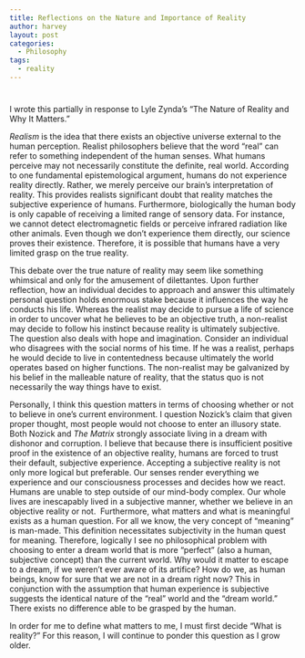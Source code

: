 ```yaml
---
title: Reflections on the Nature and Importance of Reality
author: harvey
layout: post
categories:
  - Philosophy
tags:
  - reality
---
```

# 

I wrote this partially in response to Lyle Zynda’s “The Nature of Reality and Why It Matters.”

*Realism* is the idea that there exists an objective universe external to the human perception. Realist philosophers believe that the word “real” can refer to something independent of the human senses. What humans perceive may not necessarily constitute the definite, real world. According to one fundamental epistemological argument, humans do not experience reality directly. Rather, we merely perceive our brain’s interpretation of reality. This provides realists significant doubt that reality matches the subjective experience of humans. Furthermore, biologically the human body is only capable of receiving a limited range of sensory data. For instance, we cannot detect electromagnetic fields or perceive infrared radiation like other animals. Even though we don’t experience them directly, our science proves their existence. Therefore, it is possible that humans have a very limited grasp on the true reality.

This debate over the true nature of reality may seem like something whimsical and only for the amusement of dilettantes. Upon further reflection, how an individual decides to approach and answer this ultimately personal question holds enormous stake because it influences the way he conducts his life. Whereas the realist may decide to pursue a life of science in order to uncover what he believes to be an objective truth, a non-realist may decide to follow his instinct because reality is ultimately subjective. The question also deals with hope and imagination. Consider an individual who disagrees with the social norms of his time. If he was a realist, perhaps he would decide to live in contentedness because ultimately the world operates based on higher functions. The non-realist may be galvanized by his belief in the malleable nature of reality, that the status quo is not necessarily the way things have to exist.

Personally, I think this question matters in terms of choosing whether or not to believe in one’s current environment. I question Nozick’s claim that given proper thought, most people would not choose to enter an illusory state. Both Nozick and *The Matrix* strongly associate living in a dream with dishonor and corruption. I believe that because there is insufficient positive proof in the existence of an objective reality, humans are forced to trust their default, subjective experience. Accepting a subjective reality is not only more logical but preferable. Our senses render everything we experience and our consciousness processes and decides how we react. Humans are unable to step outside of our mind-body complex. Our whole lives are inescapably lived in a subjective manner, whether we believe in an objective reality or not.  Furthermore, what matters and what is meaningful exists as a human question. For all we know, the very concept of “meaning” is man-made. This definition necessitates subjectivity in the human quest for meaning. Therefore, logically I see no philosophical problem with choosing to enter a dream world that is more “perfect” (also a human, subjective concept) than the current world. Why would it matter to escape to a dream, if we weren’t ever aware of its artifice? How do we, as human beings, know for sure that we are not in a dream right now? This in conjunction with the assumption that human experience is subjective suggests the identical nature of the “real” world and the “dream world.” There exists no difference able to be grasped by the human.

In order for me to define what matters to me, I must first decide “What is reality?” For this reason, I will continue to ponder this question as I grow older.
